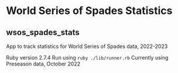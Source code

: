 # World Series of Spades Statistics
## wsos_spades_stats
App to track statistics for World Series of Spades data, 2022-2023

Ruby version 2.7.4
Run using `ruby ./lib/runner.rb`
Currently using Preseason data, October 2022

